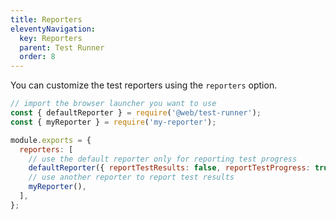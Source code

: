 ```yaml
---
title: Reporters
eleventyNavigation:
  key: Reporters
  parent: Test Runner
  order: 8
---
```


You can customize the test reporters using the `reporters` option.

```js
// import the browser launcher you want to use
const { defaultReporter } = require('@web/test-runner');
const { myReporter } = require('my-reporter');

module.exports = {
  reporters: [
    // use the default reporter only for reporting test progress
    defaultReporter({ reportTestResults: false, reportTestProgress: true }),
    // use another reporter to report test results
    myReporter(),
  ],
};
```
